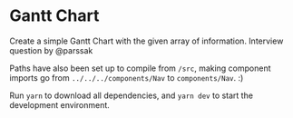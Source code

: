 # Gantt Chart

Create a simple Gantt Chart with the given array of information. Interview question by @parssak

Paths have also been set up to compile from `/src`, making component imports go from
`../../../components/Nav` to `components/Nav`. :)

Run `yarn` to download all dependencies, and `yarn dev` to start the development
environment. 
